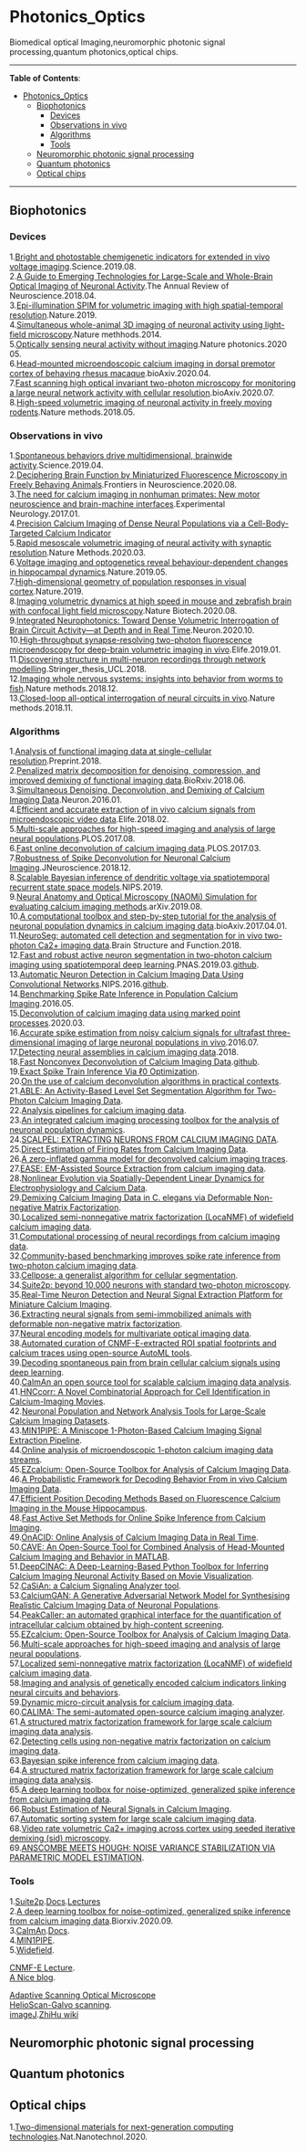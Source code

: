 # Photonics_Optics
Biomedical optical Imaging,neuromorphic photonic signal processing,quantum photonics,optical chips.

*****************

**Table of Contents**:

- [Photonics_Optics](#Photonics_Optics)
  - [Biophotonics](#Biophotonics)
    - [Devices](#Devices)
    - [Observations in vivo](#observations-in-vivo)
    - [Algorithms](#algorithms)
    - [Tools](#tools)
  - [Neuromorphic photonic signal processing](#neuromorphic-photonic-signal-processing)
  - [Quantum photonics](#quantum-photonics)
  - [Optical chips](#optical-chips)
*****************


## Biophotonics
### Devices
1.[Bright and photostable chemigenetic indicators for extended in vivo voltage imaging](https://science.sciencemag.org/content/365/6454/699).Science.2019.08.<br>
2.[A Guide to Emerging Technologies for Large-Scale and Whole-Brain Optical Imaging of Neuronal Activity](https://sci-hub.tw/10.1146/annurev-neuro-072116-031458).The Annual Review of Neuroscience.2018.04.<br>
3.[Epi-illumination SPIM for volumetric imaging with high spatial-temporal resolution](https://www.nature.com/articles/s41592-019-0401-3).Nature.2019.<br>
4.[Simultaneous whole-animal 3D imaging of neuronal activity using light-field microscopy](https://www.nature.com/articles/nmeth.2964).Nature methhods.2014.<br>
5.[Optically sensing neural activity without imaging](https://www.nature.com/articles/s41566-020-0642-9).Nature photonics.2020 05.<br>
6.[Head-mounted microendoscopic calcium imaging in dorsal premotor cortex of behaving rhesus macaque](https://www.biorxiv.org/content/10.1101/2020.04.10.996116v1.abstract).bioAxiv.2020.04.<br>
7.[Fast scanning high optical invariant two-photon microscopy for monitoring a large neural network activity with cellular resolution](https://www.biorxiv.org/content/10.1101/2020.07.14.201699v1.abstract).bioAxiv.2020.07.<br>
8.[High-speed volumetric imaging of neuronal activity in freely moving rodents](https://www.nature.com/articles/s41592-018-0008-0).Nature methods.2018.05.<br>
### Observations in vivo
1.[Spontaneous behaviors drive multidimensional, brainwide activity](https://science.sciencemag.org/content/364/6437/eaav7893.full).Science.2019.04.<br>
2.[Deciphering Brain Function by Miniaturized Fluorescence Microscopy in Freely Behaving Animals](https://www.frontiersin.org/articles/10.3389/fnins.2020.00819/full).Frontiers in Neuroscience.2020.08.<br>
3.[The need for calcium imaging in nonhuman primates: New motor neuroscience and brain-machine interfaces](https://www.sciencedirect.com/science/article/pii/S0014488616302333).Experimental Neurology.2017.01.<br>
4.[Precision Calcium Imaging of Dense Neural Populations via a Cell-Body-Targeted Calcium Indicator](https://www.sciencedirect.com/science/article/pii/S0896627320303986?via%3Dihub)<br>
5.[Rapid mesoscale volumetric imaging of neural activity with synaptic resolution](https://www.nature.com/articles/s41592-020-0760-9).Nature Methods.2020.03.<br>
6.[Voltage imaging and optogenetics reveal behaviour-dependent changes in hippocampal dynamics](https://www.nature.com/articles/s41586-019-1166-7).Nature.2019.05.<br>
7.[High-dimensional geometry of population responses in visual cortex](https://www.nature.com/articles/s41586-019-1346-5).Nature.2019.<br>
8.[Imaging volumetric dynamics at high speed in mouse and zebrafish brain with confocal light field microscopy](https://www.nature.com/articles/s41587-020-0628-7).Nature Biotech.2020.08.<br>
9.[Integrated Neurophotonics: Toward Dense Volumetric Interrogation of Brain Circuit Activity—at Depth and in Real Time](https://www.sciencedirect.com/science/article/pii/S0896627320307674).Neuron.2020.10.<br>
10.[High-throughput synapse-resolving two-photon fluorescence microendoscopy for deep-brain volumetric imaging in vivo](https://elifesciences.org/articles/40805).Elife.2019.01.<br>
11.[Discovering structure in multi-neuron recordings through network modelling](https://discovery.ucl.ac.uk/id/eprint/10041247/).Stringer_thesis_UCL.2018.<br>
12.[Imaging whole nervous systems: insights into behavior from worms to fish](https://www.nature.com/articles/s41592-018-0276-8).Nature methods.2018.12.<br>
13.[Closed-loop all-optical interrogation of neural circuits in vivo](https://www.nature.com/articles/s41592-018-0183-z).Nature methods.2018.11.<br>
### Algorithms
1.[Analysis of functional imaging data at single-cellular resolution](http://www.stat.columbia.edu/~liam/research/pubs/eftychios-chapter.pdf).Preprint.2018.<br>
2.[Penalized matrix decomposition for denoising, compression, and improved demixing of functional imaging data](https://www.biorxiv.org/content/10.1101/334706v3).BioRxiv.2018.06.<br>
3.[Simultaneous Denoising, Deconvolution, and Demixing of Calcium Imaging Data](https://www.cell.com/neuron/fulltext/S0896-6273(15)01084-3).Neuron.2016.01.<br>
4.[Efficient and accurate extraction of in vivo calcium signals from microendoscopic video data](https://elifesciences.org/articles/28728).Elife.2018.02.<br>
5.[Multi-scale approaches for high-speed imaging and analysis of large neural populations](https://journals.plos.org/ploscompbiol/article?id=10.1371/journal.pcbi.1005685).PLOS.2017.08.<br>
6.[Fast online deconvolution of calcium imaging data](https://journals.plos.org/ploscompbiol/article?id=10.1371/journal.pcbi.1005423).PLOS.2017.03.<br>
7.[Robustness of Spike Deconvolution for Neuronal Calcium Imaging](https://www.jneurosci.org/content/38/37/7976).JNeuroscience.2018.12.<br>
8.[Scalable Bayesian inference of dendritic voltage via spatiotemporal recurrent state space models](https://papers.nips.cc/paper/9206-scalable-bayesian-inference-of-dendritic-voltage-via-spatiotemporal-recurrent-state-space-models).NIPS.2019.<br>
9.[Neural Anatomy and Optical Microscopy (NAOMi) Simulation for evaluating calcium imaging methods](https://www.biorxiv.org/content/10.1101/726174v1).arXiv.2019.08.<br>
10.[A computational toolbox and step-by-step tutorial for the analysis of neuronal population dynamics in calcium imaging data](https://www.biorxiv.org/content/10.1101/103879v2).bioAxiv.2017.04.01.<br>
11.[NeuroSeg: automated cell detection and segmentation for in vivo two-photon Ca2+ imaging data](https://link.springer.com/article/10.1007/s00429-017-1545-5).Brain Structure and Function.2018.<br>
12.[Fast and robust active neuron segmentation in two-photon calcium imaging using spatiotemporal deep learning](https://www.pnas.org/content/116/17/8554#ref-28).PNAS.2019.03.[github](https://github.com/soltanianzadeh/STNeuroNet).<br>
13.[Automatic Neuron Detection in Calcium Imaging Data Using Convolutional Networks](https://papers.nips.cc/paper/6138-automatic-neuron-detection-in-calcium-imaging-data-using-convolutional-networks.pdf).NIPS.2016.[github](https://github.com/NoahApthorpe/ConvnetCellDetection).<br>
14.[Benchmarking Spike Rate Inference in Population Calcium Imaging](https://www.sciencedirect.com/science/article/pii/S0896627316300733).2016.05.<br>
15.[Deconvolution of calcium imaging data using marked point processes](https://journals.plos.org/ploscompbiol/article?id=10.1371/journal.pcbi.1007650).2020.03.<br>
16.[Accurate spike estimation from noisy calcium signals for ultrafast three-dimensional imaging of large neuronal populations in vivo](https://www.nature.com/articles/ncomms12190).2016.07.<br>
17.[Detecting neural assemblies in calcium imaging data](https://bmcbiol.biomedcentral.com/articles/10.1186/s12915-018-0606-4).2018.<br>
18.[Fast Nonconvex Deconvolution of Calcium Imaging Data](https://arxiv.org/abs/1802.07380).[github](https://github.com/jovo/oopsi).<br>
19.[Exact Spike Train Inference Via ℓ0 Optimization](https://arxiv.org/abs/1703.08644).<br>
20.[On the use of calcium deconvolution algorithms in practical contexts](https://www.biorxiv.org/content/10.1101/871137v1.full).<br>
21.[ABLE: An Activity-Based Level Set Segmentation Algorithm for Two-Photon Calcium Imaging Data](https://pubmed.ncbi.nlm.nih.gov/29085906/).<br>
22.[Analysis pipelines for calcium imaging data](https://www.sciencedirect.com/science/article/pii/S0959438818300941#bib0230).<br>
23.[An integrated calcium imaging processing toolbox for the analysis of neuronal population dynamics](https://journals.plos.org/ploscompbiol/article?id=10.1371/journal.pcbi.1005526#pcbi.1005526.s004).<br>
24.[SCALPEL: EXTRACTING NEURONS FROM CALCIUM IMAGING DATA](https://www.ncbi.nlm.nih.gov/pmc/articles/PMC6269150/pdf/nihms-997323.pdf).<br>
25.[Direct Estimation of Firing Rates from Calcium Imaging Data](https://arxiv.org/abs/1601.00364).<br>
26.[A zero-inflated gamma model for deconvolved calcium imaging traces](https://arxiv.org/abs/2006.03737).<br>
27.[EASE: EM-Assisted Source Extraction from calcium imaging data](https://www.biorxiv.org/content/10.1101/2020.03.25.007468v1.full).<br>
28.[Nonlinear Evolution via Spatially-Dependent Linear Dynamics for Electrophysiology and Calcium Data](https://nbdt.scholasticahq.com/article/13476-nonlinear-evolution-via-spatially-dependent-linear-dynamics-for-electrophysiology-and-calcium-data).<br>
29.[Demixing Calcium Imaging Data in C. elegans via Deformable Non-negative Matrix Factorization](https://link.springer.com/chapter/10.1007/978-3-030-59722-1_2).<br>
30.[Localized semi-nonnegative matrix factorization (LocaNMF) of widefield calcium imaging data](https://journals.plos.org/ploscompbiol/article?rev=1&id=10.1371/journal.pcbi.1007791).<br>
31.[Computational processing of neural recordings from calcium imaging data](https://www.sciencedirect.com/science/article/pii/S0959438818300977).<br>
32.[Community-based benchmarking improves spike rate inference from two-photon calcium imaging data](https://journals.plos.org/ploscompbiol/article?rev=2&id=10.1371/journal.pcbi.1006157).<br>
33.[Cellpose: a generalist algorithm for cellular segmentation](https://www.biorxiv.org/content/10.1101/2020.02.02.931238v1.abstract).<br>
34.[Suite2p: beyond 10,000 neurons with standard two-photon microscopy](https://www.biorxiv.org/content/10.1101/061507v2).<br>
35.[Real-Time Neuron Detection and Neural Signal Extraction Platform for Miniature Calcium Imaging](https://www.frontiersin.org/articles/10.3389/fncom.2020.00043/full?report=reader).<br>
36.[Extracting neural signals from semi-immobilized animals with deformable non-negative matrix factorization](https://www.biorxiv.org/content/10.1101/2020.07.07.192120v1.abstract).<br>
37.[Neural encoding models for multivariate optical imaging data](https://espace.library.uq.edu.au/view/UQ:f21e45d).<br>
38.[Automated curation of CNMF-E-extracted ROI spatial footprints and calcium traces using open-source AutoML tools](https://www.biorxiv.org/content/10.1101/2020.03.13.991216v1.abstract).<br>
39.[Decoding spontaneous pain from brain cellular calcium signals using deep learning](https://www.biorxiv.org/content/10.1101/2020.06.30.179374v1.abstract).<br>
40.[CaImAn an open source tool for scalable calcium imaging data analysis](https://elifesciences.org/articles/38173).<br>
41.[HNCcorr: A Novel Combinatorial Approach for Cell Identification in Calcium-Imaging Movies](https://www.ncbi.nlm.nih.gov/pmc/articles/PMC6498417/).<br>
42.[Neuronal Population and Network Analysis Tools for Large-Scale Calcium Imaging Datasets](https://search.proquest.com/docview/2272298548?pq-origsite=gscholar&fromopenview=true).<br>
43.[MIN1PIPE: A Miniscope 1-Photon-Based Calcium Imaging Signal Extraction Pipeline](https://www.sciencedirect.com/science/article/pii/S221112471830826X).<br>
44.[Online analysis of microendoscopic 1-photon calcium imaging data streams](https://www.biorxiv.org/content/10.1101/2020.01.31.929141v1.abstract).<br>
45.[EZcalcium: Open-Source Toolbox for Analysis of Calcium Imaging Data](https://www.frontiersin.org/articles/10.3389/fncir.2020.00025/full?report=reader).<br>
46.[A Probabilistic Framework for Decoding Behavior From in vivo Calcium Imaging Data](https://www.frontiersin.org/articles/10.3389/fncir.2020.00019/full?report=reader).<br>
47.[Efficient Position Decoding Methods Based on Fluorescence Calcium Imaging in the Mouse Hippocampus](https://www.mitpressjournals.org/doi/abs/10.1162/neco_a_01281).<br>
48.[Fast Active Set Methods for Online Spike Inference from Calcium Imaging](https://papers.nips.cc/paper/6505-fast-active-set-methods-for-online-spike-inference-from-calcium-imaging).<br>
49.[OnACID: Online Analysis of Calcium Imaging Data in Real Time](http://papers.nips.cc/paper/6832-onacid-online-analysis-of-calcium-imaging-data-in-real-time).<br>
50.[CAVE: An Open-Source Tool for Combined Analysis of Head-Mounted Calcium Imaging and Behavior in MATLAB](https://www.frontiersin.org/articles/10.3389/fnins.2018.00958/full).<br>
51.[DeepCINAC: A Deep-Learning-Based Python Toolbox for Inferring Calcium Imaging Neuronal Activity Based on Movie Visualization](https://www.eneuro.org/content/7/4/ENEURO.0038-20.2020).<br>
52.[CaSiAn: a Calcium Signaling Analyzer tool](https://academic.oup.com/bioinformatics/article/34/17/3052/4969837).<br>
53.[CalciumGAN: A Generative Adversarial Network Model for Synthesising Realistic Calcium Imaging Data of Neuronal Populations](https://arxiv.org/abs/2009.02707).<br>
54.[PeakCaller: an automated graphical interface for the quantification of intracellular calcium obtained by high-content screening](https://bmcneurosci.biomedcentral.com/articles/10.1186/s12868-017-0391-y).<br>
55.[EZcalcium: Open-Source Toolbox for Analysis of Calcium Imaging Data](https://www.x-mol.com/paper/1270041021904351232).<br>
56.[Multi-scale approaches for high-speed imaging and analysis of large neural populations](https://pubmed.ncbi.nlm.nih.gov/28771570/).<br>
57.[Localized semi-nonnegative matrix factorization (LocaNMF) of widefield calcium imaging data](https://pubmed.ncbi.nlm.nih.gov/32282806/).<br>
58.[Imaging and analysis of genetically encoded calcium indicators linking neural circuits and behaviors](https://synapse.koreamed.org/articles/1128240).<br>
59.[Dynamic micro-circuit analysis for calcium imaging data](https://ieeexplore.ieee.org/document/8266091).<br>
60.[CALIMA: The semi-automated open-source calcium imaging analyzer](https://pure.tue.nl/ws/portalfiles/portal/135385557/1_s2.0_S0169260718313701_main.pdf).<br>
61.[A structured matrix factorization framework for large scale calcium imaging data analysis](https://arxiv.org/abs/1409.2903).<br>
62.[Detecting cells using non-negative matrix factorization on calcium imaging data](https://www.sciencedirect.com/science/article/pii/S0893608014000707).<br>
63.[Bayesian spike inference from calcium imaging data](https://ieeexplore.ieee.org/abstract/document/6810293).<br>
64.[A structured matrix factorization framework for large scale calcium imaging data analysis](https://arxiv.org/abs/1409.2903).<br>
65.[A deep learning toolbox for noise-optimized, generalized spike inference from calcium imaging data](https://www.biorxiv.org/content/10.1101/2020.08.31.272450v1).<br>
66.[Robust Estimation of Neural Signals in Calcium Imaging](https://papers.nips.cc/paper/6883-robust-estimation-of-neural-signals-in-calcium-imaging).<br>
67.[Automatic sorting system for large scale calcium imaging data](https://www.biorxiv.org/content/biorxiv/early/2017/11/09/215145.full.pdf).<br>
68.[Video rate volumetric Ca2+ imaging across cortex using seeded iterative demixing (sid) microscopy](https://www.nature.com/articles/nmeth.4341).<br>
69.[ANSCOMBE MEETS HOUGH: NOISE VARIANCE STABILIZATION VIA PARAMETRIC MODEL ESTIMATION](http://www.marianotepper.com/papers/anscombe-meets-hough.pdf).<br>
### Tools
1.[Suite2p](https://github.com/MouseLand/suite2p).[Docs](https://suite2p.readthedocs.io/en/latest/index.html).[Lectures](https://www.youtube.com/watch?v=HpL5XNtC5wU&list=PLutb8FMs2QdNqL4h4NrNhSHgLGk4sXarb&index=1)<br>
2.[A deep learning toolbox for noise-optimized, generalized spike inference from calcium imaging data](https://www.biorxiv.org/content/10.1101/2020.08.31.272450v1).Biorxiv.2020.09.<br>
3.[CaImAn](https://github.com/flatironinstitute/CaImAn).[Docs](https://caiman.readthedocs.io/en/master/Overview.html).<br>
4.[MIN1PIPE](https://github.com/OtchyLab/MIN1PIPE).<br>
5.[Widefield](https://github.com/cortex-lab/widefield).<be>

[CNMF-E Lecture](https://cbmm.mit.edu/learning-hub/tutorials/computational-tutorial/calcium-imaging-data-cell-extraction).<br>
[A Nice blog](https://ptrrupprecht.wordpress.com/a-blog-about-neurophysiology/).<br>

[Adaptive Scanning Optical Microscope](https://www.thorlabs.com/images/Catalog/V19_07_Micros_Img.pdf)<br>
[HelioScan-Galvo scanning](http://helioscan.github.io/HelioScan/).<br>
[imageJ](https://imagej.nih.gov/ij/index.html).[ZhiHu wiki](https://zhuanlan.zhihu.com/c_1069243926476673024)<br>
## Neuromorphic photonic signal processing

## Quantum photonics

## Optical chips
1.[Two-dimensional materials for next-generation computing technologies](https://www.nature.com/articles/s41565-020-0724-3).Nat.Nanotechnol.2020.<br>
